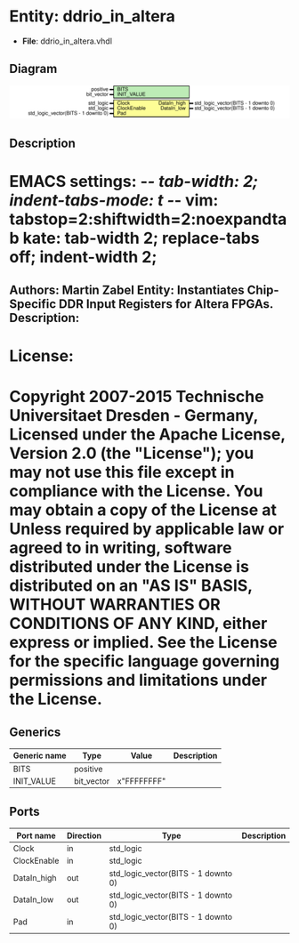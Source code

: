 # Entity: ddrio_in_altera

- **File**: ddrio_in_altera.vhdl
## Diagram

![Diagram](ddrio_in_altera.svg "Diagram")
## Description

EMACS settings: -*-  tab-width: 2; indent-tabs-mode: t -*-
vim: tabstop=2:shiftwidth=2:noexpandtab
kate: tab-width 2; replace-tabs off; indent-width 2;
=============================================================================
Authors:					Martin Zabel
Entity:					Instantiates Chip-Specific DDR Input Registers for Altera FPGAs.
Description:
-------------------------------------
License:
=============================================================================
Copyright 2007-2015 Technische Universitaet Dresden - Germany,
Licensed under the Apache License, Version 2.0 (the "License");
you may not use this file except in compliance with the License.
You may obtain a copy of the License at
Unless required by applicable law or agreed to in writing, software
distributed under the License is distributed on an "AS IS" BASIS,
WITHOUT WARRANTIES OR CONDITIONS OF ANY KIND, either express or implied.
See the License for the specific language governing permissions and
limitations under the License.
=============================================================================
## Generics

| Generic name | Type       | Value       | Description |
| ------------ | ---------- | ----------- | ----------- |
| BITS         | positive   |             |             |
| INIT_VALUE   | bit_vector | x"FFFFFFFF" |             |
## Ports

| Port name   | Direction | Type                                | Description |
| ----------- | --------- | ----------------------------------- | ----------- |
| Clock       | in        | std_logic                           |             |
| ClockEnable | in        | std_logic                           |             |
| DataIn_high | out       | std_logic_vector(BITS - 1 downto 0) |             |
| DataIn_low  | out       | std_logic_vector(BITS - 1 downto 0) |             |
| Pad         | in        | std_logic_vector(BITS - 1 downto 0) |             |
